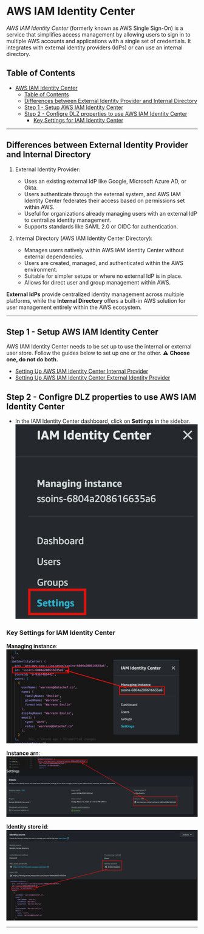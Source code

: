 # AWS IAM Identity Center

_AWS IAM Identity Center_ (formerly known as AWS Single Sign-On) is a service that simplifies access management by allowing users to sign in to multiple AWS accounts and applications with a single set of credentials. It integrates with external identity providers (IdPs) or can use an internal directory.

## Table of Contents

- [AWS IAM Identity Center](#aws-iam-identity-center)
  - [Table of Contents](#table-of-contents)
  - [Differences between External Identity Provider and Internal Directory](#differences-between-external-identity-provider-and-internal-directory)
  - [Step 1 - Setup AWS IAM Identity Center](#step-1---setup-aws-iam-identity-center)
  - [Step 2 - Configre DLZ properties to use AWS IAM Identity Center](#step-2---configre-dlz-properties-to-use-aws-iam-identity-center)
    - [Key Settings for IAM Identity Center](#key-settings-for-iam-identity-center)

---

## Differences between External Identity Provider and Internal Directory

1. External Identity Provider:

   - Uses an existing external IdP like Google, Microsoft Azure AD, or Okta.
   - Users authenticate through the external system, and AWS IAM Identity Center federates their access based on permissions set within AWS.
   - Useful for organizations already managing users with an external IdP to centralize identity management.
   - Supports standards like SAML 2.0 or OIDC for authentication.

1. Internal Directory (AWS IAM Identity Center Directory):

   - Manages users natively within AWS IAM Identity Center without external dependencies.
   - Users are created, managed, and authenticated within the AWS environment.
   - Suitable for simpler setups or where no external IdP is in place.
   - Allows for direct user and group management within AWS.

**External IdPs** provide centralized identity management across multiple platforms, while the **Internal Directory** offers a built-in AWS solution for user management entirely within the AWS ecosystem.

---

## Step 1 - Setup AWS IAM Identity Center

AWS IAM Identity Center needs to be set up to use the internal or external user store. Follow the guides below to set up one or the other. ⚠️ **Choose one, do not do both.**

- [Setting Up AWS IAM Identity Center Internal Provider](../Setting%20Up%20IAM%20Identity%20Center%20Internal/README.md)
- [Setting Up AWS IAM Identity Center External Identity Provider](../Setting%20Up%20IAM%20Identity%20Center%20External/README.md)

## Step 2 - Configre DLZ properties to use AWS IAM Identity Center

- In the IAM Identity Center dashboard, click on **Settings** in the sidebar.
  ![select settings](select_settings.png)

### Key Settings for IAM Identity Center

**Managing instance**:
![managing instance](image.png)

**Instance arn**:
![instance arn](image-1.png)

**Identity store id**:
![identity store id](image-2.png)

---
